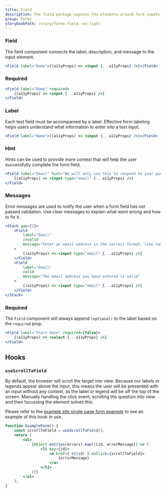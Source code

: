 ```yaml
---
title: Field
description: The field package exposes the elements around form inputs, and an API to compose them.
group: Forms
storybookPath: /story/forms-field--on-light
---
```


### Field

The field component connects the label, description, and message to the input element.

```jsx live
<Field label="Name">{(a11yProps) => <input {...a11yProps} />}</Field>
```

### Required

```jsx live
<Field label="Name" required>
	{(a11yProps) => <input {...a11yProps} />}
</Field>
```

### Label

Each text field must be accompanied by a label. Effective form labeling helps users understand what information to enter into a text input.

```jsx live
<Field label="Name">{(a11yProps) => <input {...a11yProps} />}</Field>
```

### Hint

Hints can be used to provide more context that will help the user successfully complete the form field.

```jsx live
<Field label="Email" hint="We will only use this to respond to your question">
	{(a11yProps) => <input type="email" {...a11yProps} />}
</Field>
```

### Messages

Error messages are used to notify the user when a form field has not passed validation. Use clear messages to explain what went wrong and how to fix it.

```jsx live
<Stack gap={1}>
	<Field
		label="Email"
		invalid
		message="Enter an email address in the correct format, like name@example.com"
	>
		{(a11yProps) => <input type="email" {...a11yProps} />}
	</Field>
	<Field
		label="Email"
		valid
		message="The email address you have entered is valid"
	>
		{(a11yProps) => <input type="email" {...a11yProps} />}
	</Field>
</Stack>
```

### Required

The `Field` component will always append `(optional)` to the label based on the `required` prop.

```jsx live
<Field label="Start date" required={false}>
	{(a11yProps) => <select {...a11yProps} />}
</Field>
```

## Hooks

### `useScrollToField`

By default, the browser will scroll the target into view. Because our labels or legends appear above the input, this means the user will be presented with an input without any context, as the label or legend will be off the top of the screen. Manually handling the click event, scrolling the question into view and then focussing the element solves this.

Please refer to the [example site single page form example](https://steelthreads.github.io/agds-next/example-site/form-single-page) to see an example of this hook in use.

```jsx
function ExampleForm() {
	const scrollToField = useScrollToField();
	return (
		<ul>
			{Object.entries(errors).map(([id, errorMessage]) => (
				<li key={id}>
					<a href={`#${id}`} onClick={scrollToField}>
						{errorMessage}
					</a>
				</li>
			))}
		</ul>
	);
}
```
